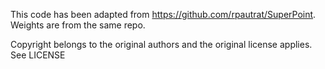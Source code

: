 This code has been adapted from https://github.com/rpautrat/SuperPoint. Weights are from the same repo.

Copyright belongs to the original authors and the original license applies. See LICENSE